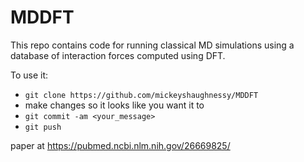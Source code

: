 

# MDDFT
This repo contains code for running classical MD simulations using a database of interaction forces computed using DFT.

To use it:
- `git clone https://github.com/mickeyshaughnessy/MDDFT`
- make changes so it looks like you want it to
- `git commit -am <your_message>`
- `git push`


paper at https://pubmed.ncbi.nlm.nih.gov/26669825/
